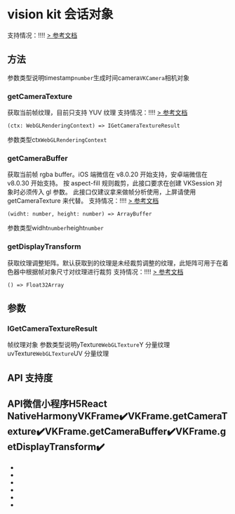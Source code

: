 # vision kit 会话对象
支持情况：!!!!
[> 参考文档
](https://developers.weixin.qq.com/miniprogram/dev/api/ai/visionkit/VKFrame.html)
## 方法[​](VKFrame.html#方法)
参数类型说明timestamp`number`生成时间camera`VKCamera`相机对象
### getCameraTexture[​](VKFrame.html#getcameratexture)
获取当前帧纹理，目前只支持 YUV 纹理
支持情况：!!!!
[> 参考文档
](https://developers.weixin.qq.com/miniprogram/dev/api/ai/visionkit/VKFrame.getCameraTexture.html)
```tsx
(ctx: WebGLRenderingContext) => IGetCameraTextureResult
```
参数类型ctx`WebGLRenderingContext`
### getCameraBuffer[​](VKFrame.html#getcamerabuffer)
获取当前帧 rgba buffer。iOS 端微信在 v8.0.20 开始支持，安卓端微信在 v8.0.30 开始支持。 按 aspect-fill 规则裁剪，此接口要求在创建 VKSession 对象时必须传入 gl 参数。 此接口仅建议拿来做帧分析使用，上屏请使用 getCameraTexture 来代替。
支持情况：!!!!
[> 参考文档
](https://developers.weixin.qq.com/miniprogram/dev/api/ai/visionkit/VKFrame.getCameraBuffer.html)
```tsx
(widht: number, height: number) => ArrayBuffer
```
参数类型widht`number`height`number`
### getDisplayTransform[​](VKFrame.html#getdisplaytransform)
获取纹理调整矩阵。默认获取到的纹理是未经裁剪调整的纹理，此矩阵可用于在着色器中根据帧对象尺寸对纹理进行裁剪
支持情况：!!!!
[> 参考文档
](https://developers.weixin.qq.com/miniprogram/dev/api/ai/visionkit/VKFrame.getDisplayTransform.html)
```tsx
() => Float32Array
```

## 参数[​](VKFrame.html#参数)
### IGetCameraTextureResult[​](VKFrame.html#igetcameratextureresult)
帧纹理对象
参数类型说明yTexture`WebGLTexture`Y 分量纹理uvTexture`WebGLTexture`UV 分量纹理
## API 支持度[​](VKFrame.html#api-支持度)
API微信小程序H5React NativeHarmonyVKFrame✔️VKFrame.getCameraTexture✔️VKFrame.getCameraBuffer✔️VKFrame.getDisplayTransform✔️
- 

- 
- 
- 

- 

- 

-
